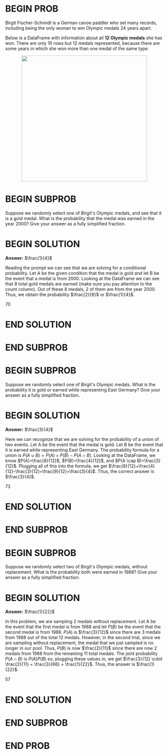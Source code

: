 # BEGIN PROB

Birgit Fischer-Schmidt is a German canoe paddler who set many records,
including being the only woman to win Olympic medals 24 years apart.

Below is a DataFrame with information about all **12 Olympic medals**
she has won. There are only 10 rows but 12 medals represented, because
there are some years in which she won more than one medal of the same
type.

<center><img src='../assets/images/wi24-final/birgit.jpg' width=400></center>

# BEGIN SUBPROB

Suppose we randomly select one of Birgit's Olympic medals, and see that
it is a gold medal. What is the probability that the medal was earned in
the year 2000? Give your answer as a fully simplified fraction.


# BEGIN SOLUTION
**Answer:** $\frac{1}{4}$

Reading the prompt we can see that we are solving for a conditional probability. Let A be the given condition that the medal is gold and let B be the event that a medal is from 2000. Looking at the DataFrame we can see that 8 total gold medals are earned (make sure you pay attention to the count column). Out of these 8 medals, 2 of them are from the year 2000. Thus, we obtain the probability $\frac{2}{8}$ or $\frac{1}{4}$.

<average>70</average>

# END SOLUTION

# END SUBPROB

# BEGIN SUBPROB

Suppose we randomly select one of Birgit's Olympic medals. What is the
probability it is gold or earned while representing East Germany? Give
your answer as a fully simplified fraction.

# BEGIN SOLUTION
**Answer:** $\frac{3}{4}$

Here we can recognize that we are solving for the probability of a union of two events. Let A be the event that the medal is gold. Let B be the event that it is earned while representing East Germany. The probability formula for a union is $P(A \cup B) = P(A) + P(B) - P(A \cap B)$. Looking at the DataFrame, we know $P(A)=\frac{8}{12}$, $P(B)=\frac{4}{12}$, and $P(A \cap B)=\frac{3}{12}$. Plugging all of this into the formula, we get $\frac{8}{12}+\frac{4}{12}-\frac{3}{12}=\frac{9}{12}=\frac{3}{4}$. Thus, the correct answer is $\frac{3}{4}$.

<average>73</average>

# END SOLUTION

# END SUBPROB

# BEGIN SUBPROB

Suppose we randomly select two of Birgit's Olympic medals, without
replacement. What is the probability both were earned in 1988? Give your
answer as a fully simplified fraction.

# BEGIN SOLUTION
**Answer:** $\frac{1}{22}$

In this problem, we are sampling 2 medals without replacement. Let A be the event that the first medal is from 1988 and let $P(B)$ be the event that the second medal is from 1988. $P(A)$ is $\frac{3}{12}$ since there are 3 medals from 1988 out of the total 12 medals. However, in the second trial, since we are sampling without replacement, the medal that we just sampled is no longer in our pool. Thus, $P(B)$ is now $\frac{2}{11}$ since there are now 2 medals from 1988 from the remaining 11 total medals. The joint probability $P(A \cap B)$ is $P(A)P(B)$ so, plugging these values in, we get $\frac{3}{12} \cdot \frac{2}{11} = \frac{3}{66} = \frac{1}{22}$. Thus, the answer is $\frac{1}{22}$.

<average>57</average>

# END SOLUTION

# END SUBPROB

# END PROB
